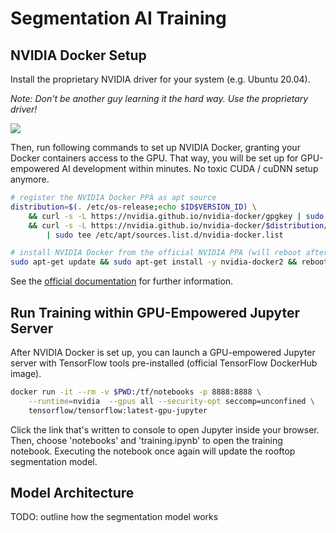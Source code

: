 
# Segmentation AI Training

## NVIDIA Docker Setup
Install the proprietary NVIDIA driver for your system (e.g. Ubuntu 20.04).

*Note: Don't be another guy learning it the hard way. Use the proprietary driver!*

![](./nvidia-driver-selection.png)

Then, run following commands to set up NVIDIA Docker, granting your Docker
containers access to the GPU. That way, you will be set up for GPU-empowered
AI development within minutes. No toxic CUDA / cuDNN setup anymore.

```sh
# register the NVIDIA Docker PPA as apt source
distribution=$(. /etc/os-release;echo $ID$VERSION_ID) \
    && curl -s -L https://nvidia.github.io/nvidia-docker/gpgkey | sudo apt-key add - \
    && curl -s -L https://nvidia.github.io/nvidia-docker/$distribution/nvidia-docker.list \
        | sudo tee /etc/apt/sources.list.d/nvidia-docker.list

# install NVIDIA Docker from the official NVIDIA PPA (will reboot afterwards)
sudo apt-get update && sudo apt-get install -y nvidia-docker2 && reboot
```

See the [official documentation](https://docs.nvidia.com/datacenter/cloud-native/container-toolkit/install-guide.html#setting-up-nvidia-container-toolkit)
for further information.

## Run Training within GPU-Empowered Jupyter Server
After NVIDIA Docker is set up, you can launch a GPU-empowered Jupyter server
with TensorFlow tools pre-installed (official TensorFlow DockerHub image).

```sh
docker run -it --rm -v $PWD:/tf/notebooks -p 8888:8888 \
    --runtime=nvidia  --gpus all --security-opt seccomp=unconfined \
    tensorflow/tensorflow:latest-gpu-jupyter
```

Click the link that's written to console to open Jupyter inside your browser.
Then, choose 'notebooks' and 'training.ipynb' to open the training notebook.
Executing the notebook once again will update the rooftop segmentation model.

## Model Architecture
TODO: outline how the segmentation model works
